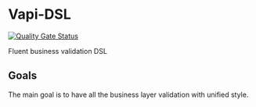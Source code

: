 # Vapi-DSL
[![Quality Gate Status](https://sonarcloud.io/api/project_badges/measure?project=IMustBeMad_Vapi-DSL&metric=alert_status)](https://sonarcloud.io/dashboard?id=IMustBeMad_Vapi-DSL)

Fluent business validation DSL 

## Goals
The main goal is to have all the business layer validation with unified style.
